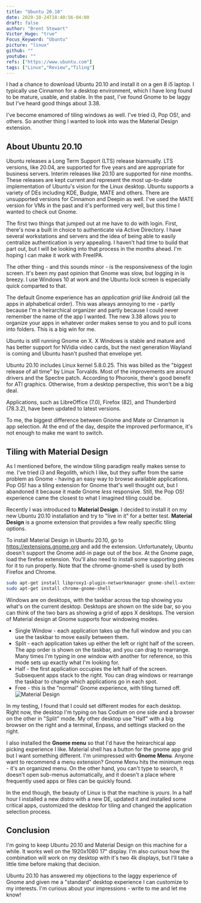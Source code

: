 ```yaml
---
title: "Ubuntu 20.10"
date: 2020-10-24T18:40:56-04:00
draft: false
author: "Brent Stewart"
Victor_Hugo: "true"
Focus_Keyword: "Ubuntu"
picture: "linux"
github: ""
youtube: ""
refs: ["https://www.ubuntu.com"]
tags: ["Linux","Review","Tiling"]
---
```


I had a chance to download Ubuntu 20.10 and install it on a gen 8 i5 laptop.  I typically use Cinnamon for a desktop environment, which I have long found to be mature, usable, and stable.  In the past, I've found Gnome to be laggy but I've heard good things about 3.38.

I've become enamored of tiling windows as well.  I've tried i3, Pop OS!, and others.  So another thing I wanted to look into was the Material Design extension.

## About Ubuntu 20.10

Ubuntu releases a Long Term Support (LTS) release biannually.  LTS versions, like 20.04,  are supported for five years and are appropriate for business servers.  Interim releases like 20.10 are supported for nine months.  These releases are kept current and represent the most up-to-date implementation of Ubuntu's vision for the Linux desktop.  Ubuntu supports a variety of DEs including KDE, Budgie, MATE and others. There are unsupported versions for Cinnamon and Deepin as well.  I've used the MATE version for VMs in the past and it's performed very well, but this time I wanted to check out Gnome.

The first two things that jumped out at me have to do with login.  First, there's now a built in choice to authenticate via Active Directory.  I have several workstations and servers and the idea of being able to easily centralize authentication is _very_ appealing.  I haven't had time to build that part out, but I will be looking into that process in the months ahead.  I'm hoping I can make it work with FreeIPA.

The other thing - and this sounds minor - is the responsiveness of the login screen.  It's been my past opinion that Gnome was slow, but logging in is breezy.  I use Windows 10 at work and the Ubuntu lock screen is especially quick comparted to that. 

The default Gnome experience has an _application grid_ like Android (all the apps in alphabetical order).  This was always annoying to me - partly because I'm a heirarchical organizer and partly because I could never remember the name of the app I wanted.  The new 3.38 allows you to organize your apps in whatever order makes sense to you and to pull icons into folders.  This is a big win for me.

Ubuntu is still running Gnome on X.  X Windows is stable and mature and has better support for NVidia video cards, but the next generation Wayland is coming and Ubuntu hasn't pushed that envelope yet.

Ubuntu 20.10 includes Linux kernel 5.8.0.25.  This was billed as the "biggest release of all time" by Linux Torvalds.  Most of the improvements are around drivers and the Spectre patch.  According to Phoronix, there's good benefit for ATI graphics.  Otherwise, from a desktop perspective, this won't be a big deal.

Applications, such as LibreOffice (7.0), Firefox (82), and Thunderbird (78.3.2), have been updated to latest versions.

To me, the biggest difference between Gnome and Mate or Cinnamon is app selection.  At the end of the day, despite the improved performance, it's not enough to make me want to switch.

## Tiling with Material Design
As I mentioned before, the window tiling paradigm really makes sense to me.  I've tried i3 and Regolith, which I like, but they suffer from the same problem as Gnome - having an easy way to browse available applications.  Pop OS! has a tiling extension for Gnome that's well thought out, but I abandoned it because it made Gnome _less_ responsive.  Still, the Pop OS! experience came the closest to what I imagined tiling could be.

Recently I was introduced to __Material Design__.  I decided to install it on my new Ubuntu 20.10 installation and try to "live in it" for a better test.  __Material Design__ is a gnome extension that provides a few really specific tiling options.

To install Material Design in Ubuntu 20.10, go to https://extensions.gnome.org and add the extension.  Unfortunately, Ubuntu doesn't support the Gnome add-in page out of the box.  At the Gnome page, load the firefox extension.  You'll also need to install some supporting pieces for it to run properly.  Note that the chrome-gnome-shell is used by both Firefox and Chrome.

```bash
sudo apt-get install libproxy1-plugin-networkmanager gnome-shell-extension-system-monitor  
sudo apt-get install chrome-gnome-shell  
```

Windows are on desktops, with the taskbar across the top showing you what's on the current desktop.  Desktops are shown on the side bar, so you can think of the two bars as showing a grid of apps X desktops. The version of Material design at Gnome supports four windowing modes. 
* Single Window - each application takes up the full window and you can use the taskbar to move easily between them.
* Split - each application takes up either the left or right half of the screen.  The app order is shown on the taskbar, and you can drag to rearrange.  Many times I'm typing in one window with another for reference, so this mode sets up exactly what I'm looking for.
* Half - the first application occupies the left half of the screen.  Subsequent apps stack to the right.  You can drag windows or rearrange the taskbar to change which applications go in each spot.
* Free - this is the "normal" Gnome experience, with tiling turned off.
![Material Design](https://raw.githubusercontent.com/material-shell/material-shell/master/documentation/tiling_showcase.gif#floatright)

In my testing, I found that I could set different modes for each desktop.  Right now, the desktop I'm typing on has Codium on one side and a browser on the other in "Split" mode.  My other desktop use "Half" with a big browser on the right and a terminal, Enpass, and settings stacked on the right.

I also installed the __Gnome menu__ so that I'd have the heirarchical app picking experience I like.  Material shell has a button for the gnome app grid but I want something different.  I'm unimpressed with __Gnome Menu__.  Anyone want to recommend a menu extension?  Gnome Menu hits the minimum reqs - it's an organized menu.  On the other hand, you can't type to search, it doesn't open sub-menus automatically, and it doesn't a place where frequently used apps or files can be quickly found.

In the end though, the beauty of Linux is that the machine is _yours_.  In a half hour I installed a new distro with a new DE, updated it and installed some critical apps, customized the desktop for tiling and changed the application selection process.

## Conclusion
I'm going to keep Ubuntu 20.10 and Material Design on this machine for a while.  It works well on the 1920x1080 17" display.  I'm also curious how the combination will work on my desktop with it's two 4k displays, but I'll take a little time before making that decision.

Ubuntu 20.10 has answered my objections to the laggy experience of Gnome and given me a "standard" desktop experience I can customize to my interests.  I'm curious about your impressions - write to me and let me know!